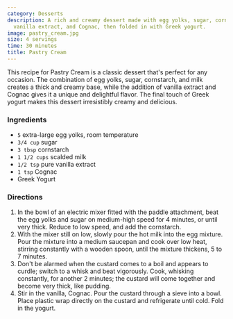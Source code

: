 ```yaml
---
category: Desserts
description: A rich and creamy dessert made with egg yolks, sugar, cornstarch, milk,
  vanilla extract, and Cognac, then folded in with Greek yogurt.
image: pastry_cream.jpg
size: 4 servings
time: 30 minutes
title: Pastry Cream
---
```

This recipe for Pastry Cream is a classic dessert that's perfect for any occasion. The combination of egg yolks, sugar, cornstarch, and milk creates a thick and creamy base, while the addition of vanilla extract and Cognac gives it a unique and delightful flavor. The final touch of Greek yogurt makes this dessert irresistibly creamy and delicious.

### Ingredients

* `5` extra-large egg yolks, room temperature
* `3/4 cup` sugar
* `3 tbsp` cornstarch
* `1 1/2 cups` scalded milk
* `1/2 tsp` pure vanilla extract
* `1 tsp` Cognac
* Greek Yogurt

### Directions

1. In the bowl of an electric mixer fitted with the paddle attachment, beat the egg yolks and sugar on medium-high speed for 4 minutes, or until very thick. Reduce to low speed, and add the cornstarch.
2. With the mixer still on low, slowly pour the hot milk into the egg mixture. Pour the mixture into a medium saucepan and cook over low heat, stirring constantly with a wooden spoon, until the mixture thickens, 5 to 7 minutes.
3. Don't be alarmed when the custard comes to a boil and appears to curdle; switch to a whisk and beat vigorously. Cook, whisking constantly, for another 2 minutes; the custard will come together and become very thick, like pudding.
4. Stir in the vanilla, Cognac. Pour the custard through a sieve into a bowl. Place plastic wrap directly on the custard and refrigerate until cold. Fold in the yogurt.